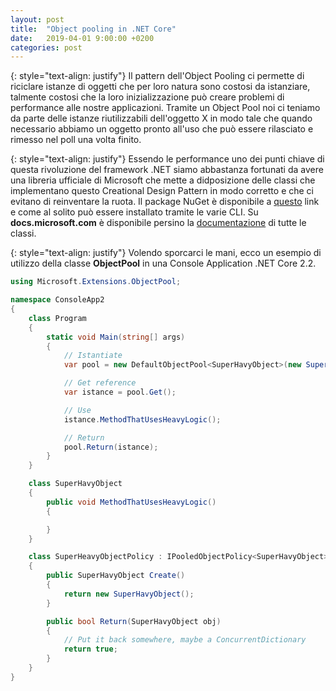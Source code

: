 ```yaml
---
layout: post
title:  "Object pooling in .NET Core"
date:   2019-04-01 9:00:00 +0200
categories: post
---
```

{: style="text-align: justify"}
Il pattern dell'Object Pooling ci permette di riciclare istanze di oggetti che per loro natura sono costosi da istanziare, talmente costosi che la loro inizializzazione può creare problemi di performance alle nostre applicazioni. Tramite un Object Pool noi ci teniamo da parte delle istanze riutilizzabili dell'oggetto X in modo tale che quando necessario abbiamo un oggetto pronto all'uso che può essere rilasciato e rimesso nel poll una volta finito.

{: style="text-align: justify"}
Essendo le performance uno dei punti chiave di questa rivoluzione del framework .NET siamo abbastanza fortunati da avere una libreria ufficiale di Microsoft che mette a didposizione delle classi che implementano questo Creational Design Pattern in modo corretto e che ci evitano di reinventare la ruota. Il package NuGet è disponibile a [questo](https://www.nuget.org/packages/Microsoft.Extensions.ObjectPool/) link e come al solito può essere installato tramite le varie CLI. Su **docs.microsoft.com** è disponibile persino la [documentazione](https://docs.microsoft.com/en-us/dotnet/api/microsoft.extensions.objectpool?view=aspnetcore-2.2) di tutte le classi.

{: style="text-align: justify"}
Volendo sporcarci le mani, ecco un esempio di utilizzo della classe **ObjectPool** in una Console Application .NET Core 2.2.
```csharp
using Microsoft.Extensions.ObjectPool;

namespace ConsoleApp2
{
    class Program
    {
        static void Main(string[] args)
        {
            // Istantiate
            var pool = new DefaultObjectPool<SuperHavyObject>(new SuperHeavyObjectPolicy());

            // Get reference
            var istance = pool.Get();

            // Use
            istance.MethodThatUsesHeavyLogic();

            // Return
            pool.Return(istance);
        }
    }

    class SuperHavyObject
    {
        public void MethodThatUsesHeavyLogic()
        {

        }
    }

    class SuperHeavyObjectPolicy : IPooledObjectPolicy<SuperHavyObject>
    {
        public SuperHavyObject Create()
        {
            return new SuperHavyObject();
        }

        public bool Return(SuperHavyObject obj)
        {
            // Put it back somewhere, maybe a ConcurrentDictionary
            return true;
        }
    }
}
```
